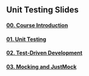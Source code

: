 ## Unit Testing Slides

#### [00. Course Introduction](https://rawgit.com/petyakostova/Telerik-Academy/master/C%23/_Demos%20Unit%20testing/Slides/00.%20Course-intro/index.html) 

#### [01. Unit Testing](https://rawgit.com/petyakostova/Telerik-Academy/master/C%23/_Demos%20Unit%20testing/Slides/01.%20Unit%20Testing/index.html) 

#### [02. Test-Driven Development](https://rawgit.com/petyakostova/Telerik-Academy/master/C%23/_Demos%20Unit%20testing/Slides/02.%20Test-Driven%20Development/index.html) 

#### [03. Mocking and JustMock](https://rawgit.com/petyakostova/Telerik-Academy/master/C%23/_Demos%20Unit%20testing/Slides/03.%20Mocking%20and%20JustMock/index.html) 
